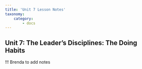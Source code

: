 ```yaml
---
title: 'Unit 7 Lesson Notes'
taxonomy:
    category:
        - docs
---
```


## Unit 7: The  Leader’s Disciplines: The Doing Habits

!!! Brenda to add notes
